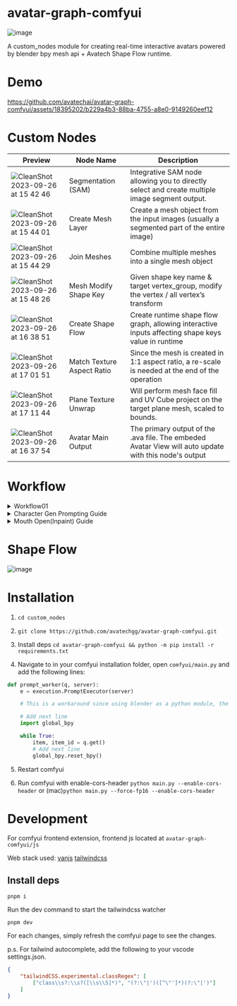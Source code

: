 # avatar-graph-comfyui

![image](https://github.com/avatechai/avatar-graph-comfyui/assets/18395202/201a005b-7e00-4671-85a1-54937bf0704e)

A custom_nodes module for creating real-time interactive avatars powered by blender bpy mesh api + Avatech Shape Flow runtime.

# Demo

https://github.com/avatechai/avatar-graph-comfyui/assets/18395202/b229a4b3-88ba-4755-a8e0-9149260eef12

# Custom Nodes

| Preview                                                                                                                                     | Node Name                  | Description                                                                                           |
| ------------------------------------------------------------------------------------------------------------------------------------------- | -------------------------- | ----------------------------------------------------------------------------------------------------- |
| ![CleanShot 2023-09-26 at 15 42 46](https://github.com/avatechai/avatar-graph-comfyui/assets/18395202/8aabeba8-5450-4d39-8203-e91f9ab47190) | Segmentation (SAM)         | Integrative SAM node allowing you to directly select and create multiple image segment output.        |
| ![CleanShot 2023-09-26 at 15 44 01](https://github.com/avatechai/avatar-graph-comfyui/assets/18395202/40740d25-9411-4cd3-a6c0-8b9008bca41c) | Create Mesh Layer          | Create a mesh object from the input images (usually a segmented part of the entire image)             |
| ![CleanShot 2023-09-26 at 15 44 29](https://github.com/avatechai/avatar-graph-comfyui/assets/18395202/ba7afbc5-9cd5-4f97-9614-f71133f5783e) | Join Meshes                | Combine multiple meshes into a single mesh object                                                     |
| ![CleanShot 2023-09-26 at 15 48 26](https://github.com/avatechai/avatar-graph-comfyui/assets/18395202/ab4f259c-89a7-4f51-bc54-fd179e252073) | Mesh Modify Shape Key      | Given shape key name & target vertex_group, modify the vertex / all vertex’s transform                |
| ![CleanShot 2023-09-26 at 16 38 51](https://github.com/avatechai/avatar-graph-comfyui/assets/18395202/abfdd801-0387-4c5d-9c11-6c23337ff1dd) | Create Shape Flow          | Create runtime shape flow graph, allowing interactive inputs affecting shape keys value in runtime    |
| ![CleanShot 2023-09-26 at 17 01 51](https://github.com/avatechai/avatar-graph-comfyui/assets/18395202/cb7155be-fb31-49f8-a24a-d001a1484ea7) | Match Texture Aspect Ratio | Since the mesh is created in 1:1 aspect ratio, a re-scale is needed at the end of the operation       |
| ![CleanShot 2023-09-26 at 17 11 44](https://github.com/avatechai/avatar-graph-comfyui/assets/18395202/4b9c0cf5-0497-47bf-8e06-5a3370084c11) | Plane Texture Unwrap       | Will perform mesh face fill and UV Cube project on the target plane mesh, scaled to bounds.           |
| ![CleanShot 2023-09-26 at 16 37 54](https://github.com/avatechai/avatar-graph-comfyui/assets/18395202/6a9a8bb4-05ec-4a2e-98bf-194b6af3a62a) | Avatar Main Output         | The primary output of the .ava file. The embeded Avatar View will auto update with this node's output |

# Workflow

<details>
<summary>  Workflow01 </summary>
</details>

<details>
<summary> Character Gen Prompting Guide </summary>
    
### Notice: 
- We need a character image with an open mouth and enable the tool to easily recognize facial features, so please add to the prompt: ```looking at viewer, detailed face, open mouth, [smile], solo,eye-level angle```

### Workflow Download:

➡️[Simple CharacterGen Workflow](https://github.com/avatechai/avatar-graph-comfyui/blob/main/workflow_templates/SimpleCharacterGen.json)
- Feel free to change any checkpoint model that suits your needs.
  
![image](https://github.com/avatechai/avatar-graph-comfyui/assets/48451938/acea9933-359b-4398-8d2a-582bf02bef99)

  
</details>

<details>
<summary>  Mouth Open(Inpaint) Guide </summary>
    
### Notice: 
- To maintain consistency with the base image, it is recommended to utilize a checkpoint model that aligns with its style.

### Workflow Download:

➡️[MouthOpen Workflow](https://github.com/avatechai/avatar-graph-comfyui/blob/main/workflow_templates/MouthOpen_(inpaint).json)

![inpaint_workflow](https://github.com/avatechai/avatar-graph-comfyui/assets/48451938/d11d840b-7ea6-4b47-bc26-a2af7c8c27a5)

### Inpaint Demonstration 

https://github.com/avatechai/avatar-graph-comfyui/assets/48451938/ff48c3d9-7292-4505-8993-8f117cee34ff

### Recommend Checkpoint Model List:
##### Anime Style SD1.5
- https://civitai.com/models/35960/flat-2d-animerge
- https://civitai.com/models/24149/mistoonanime
- https://civitai.com/models/22364/kizuki-anime-hentai-checkpoint
##### Realistic Style SD1.5
- https://civitai.com/models/4201/realistic-vision-v51
- https://civitai.com/models/49463/am-i-real
- https://civitai.com/models/43331/majicmix-realistic
- 
</details>

# Shape Flow
![image](https://github.com/avatechai/avatar-graph-comfyui/assets/18395202/e95aa89c-5c1d-4ef4-89e9-37aa8ad8bb55)





# Installation

1. `cd custom_nodes`

2. `git clone https://github.com/avatechgg/avatar-graph-comfyui.git`

3. Install deps `cd avatar-graph-comfyui && python -m pip install -r requirements.txt`

4. Navigate to in your comfyui installation folder, open `comfyui/main.py` and add the following lines:
```py
def prompt_worker(q, server):
    e = execution.PromptExecutor(server)

    # This is a workaround since using blender as a python module, the bpy module has to be imported after in the custom thread, otherwise it will cause a segfault if imported in the custom nodes.

    # Add next line
    import global_bpy

    while True:
        item, item_id = q.get()
        # Add next line
        global_bpy.reset_bpy()
```

5. Restart comfyui

6. Run comfyui with enable-cors-header `python main.py --enable-cors-header` or (mac)`python main.py --force-fp16 --enable-cors-header`

# Development

For comfyui frontend extension, frontend js located at `avatar-graph-comfyui/js`

Web stack used: [vanjs](https://github.com/vanjs-org/van) [tailwindcss](https://github.com/tailwindlabs/tailwindcss)

## Install deps

```
pnpm i
```

Run the dev command to start the tailwindcss watcher

```
pnpm dev
```

For each changes, simply refresh the comfyui page to see the changes.

p.s. For tailwind autocomplete, add the following to your vscode settings.json.

```json
{
    "tailwindCSS.experimental.classRegex": [
        ["class\\s?:\\s?([\\s\\S]*)", "(?:\"|')([^\"']*)(?:\"|')"]
    ]
}
```

